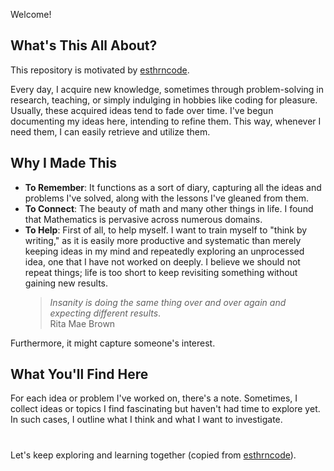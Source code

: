 Welcome! 

## What's This All About?
This repository is motivated by [esthrncode](https://github.com/esthrncode/euler_applications/blob/main/README.md?plain=1).

Every day, I acquire new knowledge, sometimes through problem-solving in research, teaching, or simply indulging in hobbies like coding for pleasure. Usually, these acquired ideas tend to fade over time. I've begun documenting my ideas here, intending to refine them. This way, whenever I need them, I can easily retrieve and utilize them.

## Why I Made This

- **To Remember**: It functions as a sort of diary, capturing all the ideas and problems I've solved, along with the lessons I've gleaned from them.
- **To Connect**: The beauty of math and many other things in life. I found that Mathematics is pervasive across numerous domains.
- **To Help**: First of all, to help myself. I want to train myself to "think by writing," as it is easily more productive and systematic than merely keeping ideas in my mind and repeatedly exploring an unprocessed idea, one that I have not worked on deeply. I believe we should not repeat things; life is too short to keep revisiting something without gaining new results. 
   > _Insanity is doing the same thing over and over again and expecting different results_. <br>
   > Rita Mae Brown
   
Furthermore, it might capture someone's interest.

## What You'll Find Here

For each idea or problem I've worked on, there's a note. Sometimes, I collect ideas or topics I find fascinating but haven't had time to explore yet. In such cases, I outline what I think and what I want to investigate.


#
 Let's keep exploring and learning together (copied from [esthrncode](https://github.com/esthrncode)).
